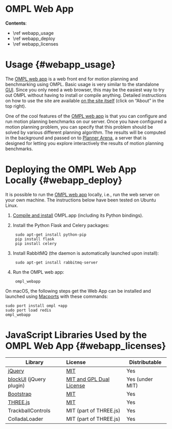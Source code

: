 # OMPL Web App

__Contents__:

- \ref webapp_usage
- \ref webapp_deploy
- \ref webapp_licenses

# Usage {#webapp_usage}

The [OMPL web app](http://omplapp.kavrakilab.org) is a web front end for motion planning and benchmarking using OMPL. Basic usage is very similar to the standalone [GUI](gui.html). Since you only need a web browser, this may be the easiest way to try out OMPL without having to install or compile anything. Detailed instructions on how to use the site are available [on the site itself](http://omplapp.kavrakilab.org/) (click on “About” in the top right).

One of the cool features of the [OMPL web app](http://omplapp.kavrakilab.org) is that you can configure and run motion planning benchmarks on our server. Once you have configured a motion planning problem, you can specify that this problem should be solved by various different planning algorithm. The results will be computed in the background and passed on to [Planner Arena](http://plannerarena.org), a server that is designed for letting you explore interactively the results of motion planning benchmarks.

# Deploying the OMPL Web App Locally {#webapp_deploy}

It is possible to run the [OMPL web app](http://omplapp.kavrakilab.org) locally, i.e., run the web server on your own machine. The instructions below have been tested on Ubuntu Linux.

1. [Compile and install](installation.html) OMPL.app (including its Python bindings).
2. Install the Python Flask and Celery packages:

        sudo apt-get install python-pip
        pip install flask
        pip install celery

3. Install RabbitMQ (the daemon is automatically launched upon install):

        sudo apt-get install rabbitmq-server

4. Run the OMPL web app:

        ompl_webapp

On macOS, the following steps get the Web App can be installed and launched using [Macports](http://macPorts.org) with these commands:

    sudo port install ompl +app
    sudo port load redis
    ompl_webapp

# JavaScript Libraries Used by the OMPL Web App {#webapp_licenses}

| Library                 | License                                                         | Distributable   |
| ----------------------- | :-------------------------------------------------------------- | --------------- |
| [jQuery](https://jquery.com/) | [MIT](https://github.com/jquery/jquery/blob/master/LICENSE.txt) | Yes             |
| [blockUI](http://malsup.com/jquery/block/) (jQuery plugin) | [MIT and GPL Dual License](https://github.com/malsup/blockui/) | Yes (under MIT) |
| [Bootstrap](http://getbootstrap.com) | [MIT](https://github.com/twbs/bootstrap/blob/master/LICENSE) | Yes             |
| [THREE.js](threejs.org) | [MIT](https://github.com/mrdoob/three.js/blob/master/LICENSE)   | Yes             |
| TrackballControls       | MIT (part of THREE.js)                                          | Yes             |
| ColladaLoader           | MIT (part of THREE.js)                                          | Yes             |
